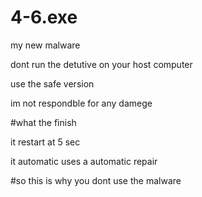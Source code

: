 # 4-6.exe

my new malware

dont run the detutive on your host computer

use the safe version

im not respondble for any damege

#what the finish

it restart at 5 sec

it automatic uses a automatic repair

#so this is why you dont use the  malware
